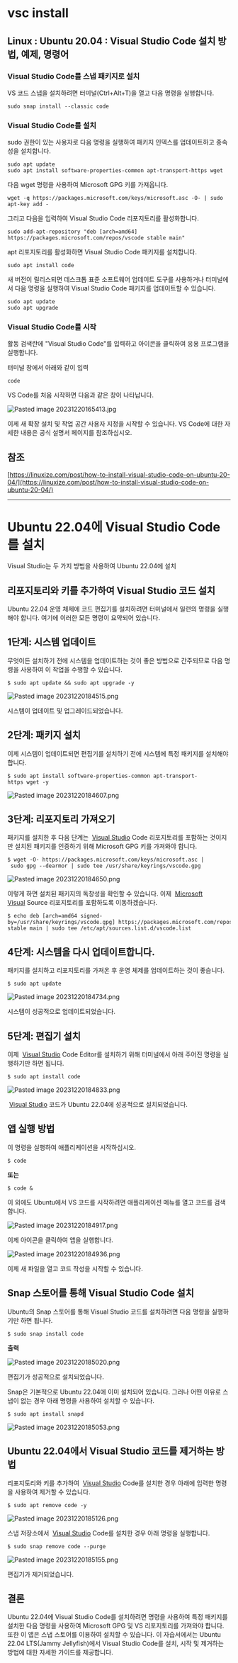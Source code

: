 # vsc install

## Linux : Ubuntu 20.04 : Visual Studio Code 설치 방법, 예제, 명령어

### Visual Studio Code를 스냅 패키지로 설치

VS 코드 스냅을 설치하려면 터미널(Ctrl+Alt+T)을 열고 다음 명령을 실행합니다.

```
sudo snap install --classic code
```


### Visual Studio Code를 설치

sudo 권한이 있는 사용자로 다음 명령을 실행하여 패키지 인덱스를 업데이트하고 종속성을 설치합니다.

```
sudo apt update
sudo apt install software-properties-common apt-transport-https wget
```

다음 wget 명령을 사용하여 Microsoft GPG 키를 가져옵니다.

```
wget -q https://packages.microsoft.com/keys/microsoft.asc -O- | sudo apt-key add -
```

그리고 다음을 입력하여 Visual Studio Code 리포지토리를 활성화합니다.

```
sudo add-apt-repository "deb [arch=amd64] https://packages.microsoft.com/repos/vscode stable main"
```

apt 리포지토리를 활성화하면 Visual Studio Code 패키지를 설치합니다.

```
sudo apt install code
```

새 버전이 릴리스되면 데스크톱 표준 소프트웨어 업데이트 도구를 사용하거나 터미널에서 다음 명령을 실행하여 Visual Studio Code 패키지를 업데이트할 수 있습니다.

```
sudo apt update
sudo apt upgrade
```

### Visual Studio Code를 시작

활동 검색란에 "Visual Studio Code"를 입력하고 아이콘을 클릭하여 응용 프로그램을 실행합니다.

터미널 창에서  아래와 같이 입력

```
code
```

VS Code를 처음 시작하면 다음과 같은 창이 나타납니다.

![Pasted image 20231220165413.jpg](./images/Pasted%20image%2020231220165413.jpg) 

이제 새 확장 설치 및 작업 공간 사용자 지정을 시작할 수 있습니다. VS Code에 대한 자세한 내용은 공식 설명서 페이지를 참조하십시오.

## 참조

[https://linuxize.com/post/how-to-install-visual-studio-code-on-ubuntu-20-04/](https://linuxize.com/post/how-to-install-visual-studio-code-on-ubuntu-20-04/)


--------------

# Ubuntu 22.04에 Visual Studio Code를 설치

Visual Studio는 두 가지 방법을 사용하여 Ubuntu 22.04에 설치

## 리포지토리와 키를 추가하여 Visual Studio 코드 설치

Ubuntu 22.04 운영 체제에 코드 편집기를 설치하려면 터미널에서 일련의 명령을 실행해야 합니다. 여기에 이러한 모든 명령이 요약되어 있습니다.

## 1단계: 시스템 업데이트

무엇이든 설치하기 전에 시스템을 업데이트하는 것이 좋은 방법으로 간주되므로 다음 명령을 사용하여 이 작업을 수행할 수 있습니다.

```
$ sudo apt update && sudo apt upgrade -y
```
 
![Pasted image 20231220184515.png](./images/Pasted%20image%2020231220184515.png) 

시스템이 업데이트 및 업그레이드되었습니다.

## 2단계: 패키지 설치

이제 시스템이 업데이트되면 편집기를 설치하기 전에 시스템에 특정 패키지를 설치해야 합니다.

```
$ sudo apt install software-properties-common apt-transport-https wget -y
```

![Pasted image 20231220184607.png](./images/Pasted%20image%2020231220184607.png) 

## 3단계: 리포지토리 가져오기

패키지를 설치한 후 다음 단계는  [Visual Studio](https://ko.linux-console.net/?p=15010#) Code 리포지토리를 포함하는 것이지만 설치된 패키지를 인증하기 위해 Microsoft GPG 키를 가져와야 합니다.

```
$ wget -O- https://packages.microsoft.com/keys/microsoft.asc | sudo gpg --dearmor | sudo tee /usr/share/keyrings/vscode.gpg
```

![Pasted image 20231220184650.png](./images/Pasted%20image%2020231220184650.png)<br/>

이렇게 하면 설치된 패키지의 독창성을 확인할 수 있습니다. 이제  [Microsoft Visual](https://ko.linux-console.net/?p=15010#) Source 리포지토리를 포함하도록 이동하겠습니다.

```
$ echo deb [arch=amd64 signed-by=/usr/share/keyrings/vscode.gpg] https://packages.microsoft.com/repos/vscode stable main | sudo tee /etc/apt/sources.list.d/vscode.list
```

## 4단계: 시스템을 다시 업데이트합니다.

패키지를 설치하고 리포지토리를 가져온 후 운영 체제를 업데이트하는 것이 좋습니다.

```
$ sudo apt update
```

![Pasted image 20231220184734.png](./images/Pasted%20image%2020231220184734.png) 

시스템이 성공적으로 업데이트되었습니다.

## 5단계: 편집기 설치

이제  [Visual Studio](https://ko.linux-console.net/?p=15010#) Code Editor를 설치하기 위해 터미널에서 아래 주어진 명령을 실행하기만 하면 됩니다.

```
$ sudo apt install code
```

![Pasted image 20231220184833.png](./images/Pasted%20image%2020231220184833.png) 

 [Visual Studio](https://ko.linux-console.net/?p=15010#) 코드가 Ubuntu 22.04에 성공적으로 설치되었습니다.

## 앱 실행 방법

이 명령을 실행하여 애플리케이션을 시작하십시오.

```
$ code
```

**또는**

```
$ code &
```

이 외에도 Ubuntu에서 VS 코드를 시작하려면 애플리케이션 메뉴를 열고 코드를 검색합니다.

![Pasted image 20231220184917.png](./images/Pasted%20image%2020231220184917.png) 

이제 아이콘을 클릭하여 앱을 실행합니다.

![Pasted image 20231220184936.png](./images/Pasted%20image%2020231220184936.png)

이제 새 파일을 열고 코드 작성을 시작할 수 있습니다.

## Snap 스토어를 통해 Visual Studio Code 설치

Ubuntu의 Snap 스토어를 통해 Visual Studio 코드를 설치하려면 다음 명령을 실행하기만 하면 됩니다.

```
$ sudo snap install code
```

**출력**

![Pasted image 20231220185020.png](./images/Pasted%20image%2020231220185020.png)

편집기가 성공적으로 설치되었습니다.

Snap은 기본적으로 Ubuntu 22.04에 이미 설치되어 있습니다. 그러나 어떤 이유로 스냅이 없는 경우 아래 명령을 사용하여 설치할 수 있습니다.

```
$ sudo apt install snapd
```

![Pasted image 20231220185053.png](./images/Pasted%20image%2020231220185053.png)

## Ubuntu 22.04에서 Visual Studio 코드를 제거하는 방법

리포지토리와 키를 추가하여  [Visual Studio](https://ko.linux-console.net/?p=15010#) Code를 설치한 경우 아래에 입력한 명령을 사용하여 제거할 수 있습니다.

```
$ sudo apt remove code -y
```

![Pasted image 20231220185126.png](./images/Pasted%20image%2020231220185126.png)

스냅 저장소에서  [Visual Studio](https://ko.linux-console.net/?p=15010#) Code를 설치한 경우 아래 명령을 실행합니다.

```
$ sudo snap remove code --purge
```

![Pasted image 20231220185155.png](./images/Pasted%20image%2020231220185155.png)

편집기가 제거되었습니다.

## 결론

Ubuntu 22.04에 Visual Studio Code를 설치하려면 명령을 사용하여 특정 패키지를 설치한 다음 명령을 사용하여 Microsoft GPG 및 VS 리포지토리를 가져와야 합니다. 또한 이 앱은 스냅 스토어를 이용하여 설치할 수 있습니다. 이 자습서에서는 Ubuntu 22.04 LTS(Jammy Jellyfish)에서 Visual Studio Code를 설치, 시작 및 제거하는 방법에 대한 자세한 가이드를 제공합니다.
